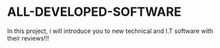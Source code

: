 # ALL-DEVELOPED-SOFTWARE
In this project, i will introduce you to new technical and I.T software with their reviews!!!
